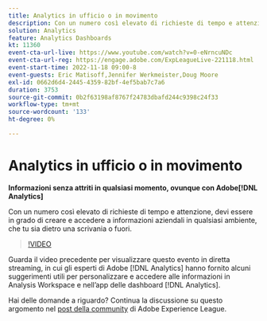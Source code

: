 ```yaml
---
title: Analytics in ufficio o in movimento
description: Con un numero così elevato di richieste di tempo e attenzione, devi essere in grado di creare e accedere a informazioni aziendali in qualsiasi ambiente, che tu sia dietro una scrivania o fuori.
solution: Analytics
feature: Analytics Dashboards
kt: 11360
event-cta-url-live: https://www.youtube.com/watch?v=0-eNrncuNDc
event-cta-url-reg: https://engage.adobe.com/ExpLeagueLive-221118.html
event-start-time: 2022-11-18 09:00-8
event-guests: Eric Matisoff,Jennifer Werkmeister,Doug Moore
exl-id: 0662d6d4-2445-4359-82bf-4ef5bab7c7a6
duration: 3753
source-git-commit: 0b2f63198af8767f24783dbafd244c9398c24f33
workflow-type: tm+mt
source-wordcount: '133'
ht-degree: 0%

---
```


# Analytics in ufficio o in movimento

**Informazioni senza attriti in qualsiasi momento, ovunque con Adobe[!DNL Analytics]**

Con un numero così elevato di richieste di tempo e attenzione, devi essere in grado di creare e accedere a informazioni aziendali in qualsiasi ambiente, che tu sia dietro una scrivania o fuori.

>[!VIDEO](https://video.tv.adobe.com/v/3410834/?quality=12&learn=on)

Guarda il video precedente per visualizzare questo evento in diretta streaming, in cui gli esperti di Adobe [!DNL Analytics] hanno fornito alcuni suggerimenti utili per personalizzare e accedere alle informazioni in Analysis Workspace e nell’app delle dashboard [!DNL Analytics].

Hai delle domande a riguardo? Continua la discussione su questo argomento nel [post della community](https://experienceleaguecommunities.adobe.com/t5/adobe-analytics-discussions/experience-league-live-post-session-discussion-analytics-in-the/m-p/558787#M3037) di Adobe Experience League.


